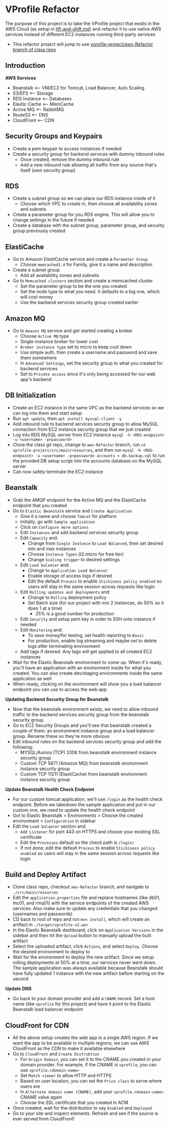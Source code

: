 # VProfile Refactor

The purpose of this project is to take the VProfile project that exists in the AWS Cloud (as setup in [lift-and-shift.md](lift-and-shift.md)) and refactor it to use native AWS services instead of different EC2 instances running third-party services

- This refactor project will jump to use [vprofile-project/aws-Refactor branch of class repo](https://github.com/devopshydclub/vprofile-project/tree/aws-Refactor)

## Introduction

**AWS Services**

- Beanstalk <-- VM/EC2 for Tomcat, Load Balancer, Auto Scaling
- S3/EFS <-- Storage
- RDS Instance <-- Databases
- Elastic Cache <-- MemCache
- Active MQ <-- RabbitMQ
- Route53 <-- DNS
- CloudFront <-- CDN

## Security Groups and Keypairs

- Create a pem keypair to access instances if needed
- Create a security group for backend services with dummy inbound rules
  - Once created, remove the dummy inbound rule
  - Add a new inbound rule allowing all traffic from any source that's itself (own security group)

## RDS

- Create a subnet group so we can place our RDS instance inside of it
  - Choose which VPC to create in, then choose all availability zones and subnets
- Create a parameter group for you RDS engine. This will allow you to change settings in the future if needed
- Create a database with the subnet group, parameter group, and security group previously created
  
## ElastiCache

- Go to Amazon ElastiCache service and create a `Parameter Group`
  - Choose `memcached1.4` for Family, give it a name and description
- Create a subnet group
  - Add all availability zones and subnets
- Go to `Memcached clusters` section and create a memcached cluster
  - Set the parameter group to be the one you created
  - Set the node type to what you need. It defaults to a big one, which will cost money
  - Use the backend services security group created earlier

## Amazon MQ

- Go to `Amazon MQ` service and get started creating a broker
  - Choose `Active MQ` type
  - Single-instance broker for lower cost
  - `Broker instance type` set to micro to keep cost down
  - Use simple auth, then create a username and password and save them somewhere
  - In `Advanced Settings`, set the security group to what you created for backend services
  - Set to `Private access` since it's only being accessed for our web app's backend

## DB Initialization

- Create an EC2 instance in the same VPC as the backend services so we can log into them and start setup
- Run `apt update`, then `apt install myssql-client -y`
- Add inbound rule to backend services security group to allow MySQL connection from EC2 instance security group that we just created
- Log into RDS MySQL server from EC2 instance `mysql -h <RDS-endpoint> -u <username> -p<password>`
- Clone the class git repo, change to `aws-Refactor` branch, run `cd vprofile-project/src/main/resources`, and then run `mysql -h <RDS-endpoint> -u <username> -p<password> accounts < db.backup.sql` to run the provided DB setup script into the accounts database on the MySQL server
- Can now safely terminate the EC2 instance

## Beanstalk

- Grab the AMQP endpoint for the Active MQ and the ElastiCache endpoint that you created
- Go to `Elastic Beanstalk` service and `Create Application`
  - Give it a name and choose `Tomcat` for platform
  - Initially, go with `Sample application`
  - Click on `Configure more options`
  - Edit `Instances` and add backend services security group
  - Edit `Capacity` and:
    - Change from `Single Instance` to `Load Balanced`, then set desired min and max instances
    - Choose `Instance Types` (t2.micro for free tier)
    - Change `Scaling trigger` to desired settings
  - Edit `Load balancer` and:
    - Change to `Application Load Balancer`
    - Enable storage of access logs if desired
    - Edit the default `Process` to enable `Stickiness policy enabled` so users will stay in the same session across requests like login
  - Edit `Rolling updates and deployments` and:
    - Change to `Rolling` deployment policy
    - Set Batch size (for our project with min 2 instances, do 50% so it does 1 at a time)
      - 25% is a good number for production
  - Edit `Security` and setup pem key in order to SSH onto instance if needed
  - Edit `Monitoring` and:
    - To save money/for testing, set health reporting to `Basic`
    - For production, enable log streaming and maybe set to delete logs after terminating environment
  - Add tags if desired. Any tags will get applied to all created EC2 instances
- Wait for the Elastic Beanstalk environment to come up. When it's ready, you'll have an application with an environment inside for what you created. You can also create dev/staging environments inside the same application as well
- When ready, clicking on the environment will show you a load balancer endpoint you can use to access the web app

**Updating Backend Security Group for Beanstalk**

- Now that the beanstalk environment exists, we need to allow inbound traffic to the backend services security group from the beanstalk security group
- Go to EC2 Security Groups and you'll see that beanstalk created a couple of them: an environment instance group and a load balancer group. Rename these so they're more obvious
- Edit inbound rules on the backend services security group and add the following:
  - MYSQL/Aurora (TCP) 3306 from beanstalk environment instance security group
  - Custom TCP 5671 (Amazon MQ) from beanstalk environment instance security group
  - Custom TCP 11211 (ElastiCache) from beanstalk environment instance security group

**Update Beanstalk Health Check Endpoint**

- For our custom tomcat application, we'll use `/login` as the health check endpoint. Before we takedown the sample application and put in our custom one, we need to update the health check endpoint
- Got to Elastic Beanstalk > Environments > Choose the created environment > `Configuration` in sidebar
- Edit the `Load balancer` section and:
  - `Add Listener` for port 443 on HTTPS and choose your existing SSL certificate
  - Edit the `Processes` default so the check path is `/login/`
  - If not done, edit the default `Process` to enable `Stickiness policy enabled` so users will stay in the same session across requests like login

## Build and Deploy Artifact

- Clone class repo, checkout `aws-Refactor` branch, and navigate to `./src/main/resources`
- Edit the `application.properties` file and replace hostnames (like db01, mc01, and rmq01) with the service endpoints of the created AWS services. Also make sure to update any credentials that you changed (usernames and passwords)
- CD back to root of repo and run `mvn install`, which will create an artifact in `./target/vprofile-v2.war`
- In the Elastic Beanstalk dashboard, click on `Application Versions` in the sidebar and then hit the `Upload` button to manually upload the built artifact
- Select the uploaded artifact, click `Actions`, and select `Deploy`. Choose the desired environment to deploy to
- Wait for the environment to deploy the new artifact. Since we setup rolling deployments at 50% at a time, our services never went down. The sample application was always available because Beanstalk should have fully updated 1 instance with the new artifact before starting on the second

**Update DNS**

- Go back to your domain provider and add a `CNAME` record. Set a host name (like `vprofile` for this project) and have it point to the Elastic Beanstalk load balancer endpoint

## CloudFront for CDN

- All the above setup creates the web app in a single AWS region. If we want the app to be available in multiple regions, we can use AWS CloudFront as the CDN to make it available elsewhere
- Go to `CloudFront` and `Create Distrubtion`
  - For `Origin Domain`, you can set it to the CNAME you created in your domain provider. For example, if the CNAME is `vprofile`, you can use `vprofile.<domain-name>`
  - Set `Match viewer` to allow HTTP and HTTPS
  - Based on user location, you can set the `Price class` to serve where users are
  - In `Alternate domain name (CNAME)`, add your `vprofile.<domain-name>` CNAME value again
  - Choose the SSL certificate that you created in ACM
- Once created, wait for the distribution to say `Enabled` and `Deployed`
- Go to your site and inspect elements. Refresh and see if the source is ever served from CloudFront!
